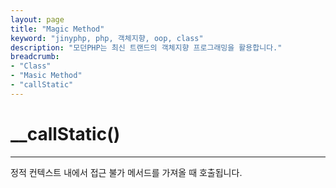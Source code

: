 ```yaml
---
layout: page
title: "Magic Method"
keyword: "jinyphp, php, 객체지향, oop, class"
description: "모던PHP는 최신 트랜드의 객체지향 프로그래밍을 활용합니다."
breadcrumb:
- "Class"
- "Masic Method"
- "callStatic"
---
```


# __callStatic()
<hr>

정적 컨텍스트 내에서 접근 불가 메서드를 가져올 때 호출됩니다.